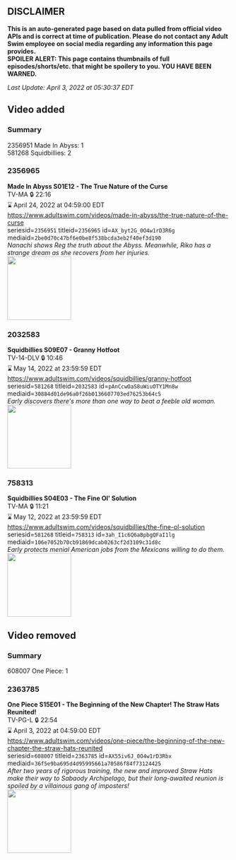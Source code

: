 ## DISCLAIMER
**This is an auto-generated page based on data pulled from official video APIs and is correct at time of publication. Please do not contact any Adult Swim employee on social media regarding any information this page provides.**  
**SPOILER ALERT: This page contains thumbnails of full episodes/shorts/etc. that might be spoilery to you. YOU HAVE BEEN WARNED.**  

_Last Update: April 3, 2022 at 05:30:37 EDT_
## Video added
### Summary
2356951 Made In Abyss: 1  
581268 Squidbillies: 2  
### 2356965
**Made In Abyss S01E12 - The True Nature of the Curse**  
TV-MA 🔒 22:16  
⌛ April 24, 2022 at 04:59:00 EDT  
https://www.adultswim.com/videos/made-in-abyss/the-true-nature-of-the-curse  
seriesid=`2356951` titleid=`2356965` id=`AX_byt2G_0O4w1rD3R6g` mediaid=`2be0d70c47bf6e0be8f538bcda3eb2f40ef3d190`  
_Nanachi shows Reg the truth about the Abyss. Meanwhile, Riko has a strange dream as she recovers from her injuries._  
<a href="https://media.cdn.adultswim.com/uploads/20220330/thumbnails/2_2233013699-MadeInAbyss_012_TheTrueNatureOfTheCurse.png"><img src="https://media.cdn.adultswim.com/uploads/20220330/thumbnails/2_2233013699-MadeInAbyss_012_TheTrueNatureOfTheCurse.png" height="144px" /></a>
### 2032583
**Squidbillies S09E07 - Granny Hotfoot**  
TV-14-DLV 🔒 10:46  
⌛ May 14, 2022 at 23:59:59 EDT  
https://www.adultswim.com/videos/squidbillies/granny-hotfoot  
seriesid=`581268` titleid=`2032583` id=`pAnCcwOaS8uWiuOTY1Mn8w` mediaid=`30884d01de96a0f26b0136607703ed76253b64c5`  
_Early discovers there's more than one way to beat a feeble old woman._  
<a href="https://media.cdn.adultswim.com/uploads/20200414/thumbnails/2_204141126389-squidbillies_093_dup-20141107.jpg"><img src="https://media.cdn.adultswim.com/uploads/20200414/thumbnails/2_204141126389-squidbillies_093_dup-20141107.jpg" height="144px" /></a>
### 758313
**Squidbillies S04E03 - The Fine Ol' Solution**  
TV-MA 🔒 11:21  
⌛ May 12, 2022 at 23:59:59 EDT  
https://www.adultswim.com/videos/squidbillies/the-fine-ol-solution  
seriesid=`581268` titleid=`758313` id=`3ah_I1c6Q6aBpbgQFaI1lg` mediaid=`106e7052b70cb91869dcab0263cf2d3109c31d8c`  
_Early protects menial American jobs from the Mexicans willing to do them._  
<a href="https://media.cdn.adultswim.com/uploads/20200413/thumbnails/2_204131218548-squidbillies_043_bim.jpg"><img src="https://media.cdn.adultswim.com/uploads/20200413/thumbnails/2_204131218548-squidbillies_043_bim.jpg" height="144px" /></a>
## Video removed
### Summary
608007 One Piece: 1  
### 2363785
**One Piece S15E01 - The Beginning of the New Chapter! The Straw Hats Reunited!**  
TV-PG-L 🔒 22:54  
⌛ April 3, 2022 at 04:59:00 EDT  
https://www.adultswim.com/videos/one-piece/the-beginning-of-the-new-chapter-the-straw-hats-reunited  
seriesid=`608007` titleid=`2363785` id=`AX55iv6J_0O4w1rD3Rbx` mediaid=`36f5e9ba695d4d95995661a70586f84f73124425`  
_After two years of rigorous training, the new and improved Straw Hats make their way to Sabaody Archipelago, but their long-awaited reunion is spoiled by a villainous gang of imposters!_  
<a href="https://media.cdn.adultswim.com/uploads/20220120/thumbnails/2_221201710426-OnePiece_517_TheBeginningOfTheNewChapterTheStrawHatsReunited.png"><img src="https://media.cdn.adultswim.com/uploads/20220120/thumbnails/2_221201710426-OnePiece_517_TheBeginningOfTheNewChapterTheStrawHatsReunited.png" height="144px" /></a>

